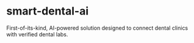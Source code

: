 # smart-dental-ai
First-of-its-kind, AI-powered solution designed to connect dental clinics with verified dental labs.
